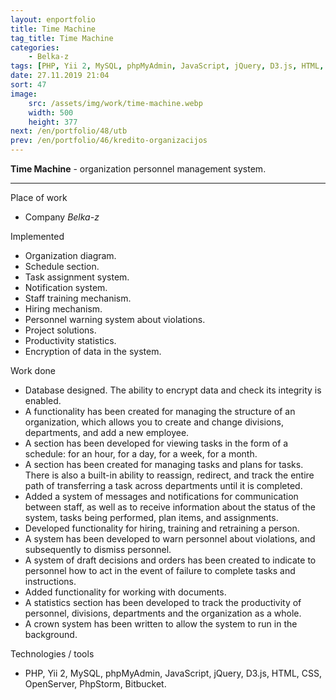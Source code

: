 ```yaml
---
layout: enportfolio
title: Time Machine
tag_title: Time Machine
categories:
    - Belka-z
tags: [PHP, Yii 2, MySQL, phpMyAdmin, JavaScript, jQuery, D3.js, HTML, CSS, OpenServer, PhpStorm, Bitbucket]
date: 27.11.2019 21:04
sort: 47
image: 
    src: /assets/img/work/time-machine.webp 
    width: 500
    height: 377
next: /en/portfolio/48/utb
prev: /en/portfolio/46/kredito-organizacijos
---
```


**Time Machine** - organization personnel management system.

---

Place of work

* Company _Belka-z_

Implemented

* Organization diagram.
* Schedule section.
* Task assignment system.
* Notification system.
* Staff training mechanism.
* Hiring mechanism.
* Personnel warning system about violations.
* Project solutions.
* Productivity statistics.
* Encryption of data in the system.

Work done

* Database designed. The ability to encrypt data and check its integrity is enabled.
* A functionality has been created for managing the structure of an organization, which allows you to create and change divisions, departments, and add a new employee.
* A section has been developed for viewing tasks in the form of a schedule: for an hour, for a day, for a week, for a month.
* A section has been created for managing tasks and plans for tasks. There is also a built-in ability to reassign, redirect, and track the entire path of transferring a task across departments until it is completed.
* Added a system of messages and notifications for communication between staff, as well as to receive information about the status of the system, tasks being performed, plan items, and assignments.
* Developed functionality for hiring, training and retraining a person.
* A system has been developed to warn personnel about violations, and subsequently to dismiss personnel.
* A system of draft decisions and orders has been created to indicate to personnel how to act in the event of failure to complete tasks and instructions.
* Added functionality for working with documents.
* A statistics section has been developed to track the productivity of personnel, divisions, departments and the organization as a whole.
* A crown system has been written to allow the system to run in the background.

Technologies / tools

* PHP, Yii 2, MySQL, phpMyAdmin, JavaScript, jQuery, D3.js, HTML, CSS, OpenServer, PhpStorm, Bitbucket.

